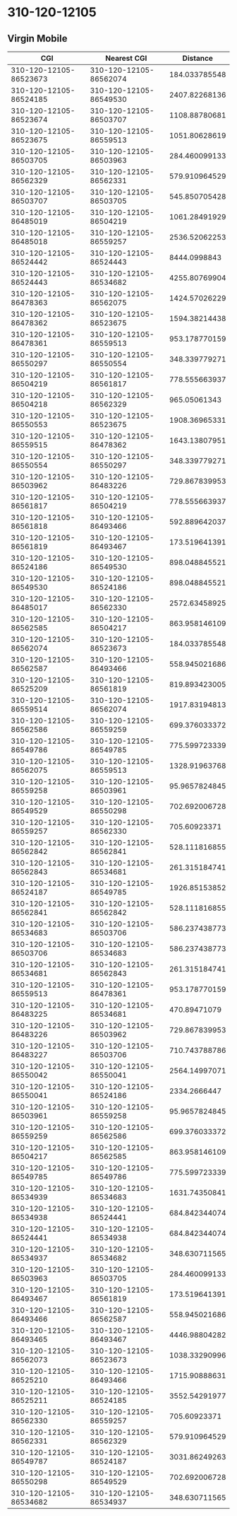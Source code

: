 # 310-120-12105
## Virgin Mobile


| CGI | Nearest CGI | Distance |
|-----|-------------|----------|
| 310-120-12105-86523673 | 310-120-12105-86562074 | 184.033785548 |
| 310-120-12105-86524185 | 310-120-12105-86549530 | 2407.82268136 |
| 310-120-12105-86523674 | 310-120-12105-86503707 | 1108.88780681 |
| 310-120-12105-86523675 | 310-120-12105-86559513 | 1051.80628619 |
| 310-120-12105-86503705 | 310-120-12105-86503963 | 284.460099133 |
| 310-120-12105-86562329 | 310-120-12105-86562331 | 579.910964529 |
| 310-120-12105-86503707 | 310-120-12105-86503705 | 545.850705428 |
| 310-120-12105-86485019 | 310-120-12105-86504219 | 1061.28491929 |
| 310-120-12105-86485018 | 310-120-12105-86559257 | 2536.52062253 |
| 310-120-12105-86524442 | 310-120-12105-86524443 | 8444.0998843 |
| 310-120-12105-86524443 | 310-120-12105-86534682 | 4255.80769904 |
| 310-120-12105-86478363 | 310-120-12105-86562075 | 1424.57026229 |
| 310-120-12105-86478362 | 310-120-12105-86523675 | 1594.38214438 |
| 310-120-12105-86478361 | 310-120-12105-86559513 | 953.178770159 |
| 310-120-12105-86550297 | 310-120-12105-86550554 | 348.339779271 |
| 310-120-12105-86504219 | 310-120-12105-86561817 | 778.555663937 |
| 310-120-12105-86504218 | 310-120-12105-86562329 | 965.05061343 |
| 310-120-12105-86550553 | 310-120-12105-86523675 | 1908.36965331 |
| 310-120-12105-86559515 | 310-120-12105-86478362 | 1643.13807951 |
| 310-120-12105-86550554 | 310-120-12105-86550297 | 348.339779271 |
| 310-120-12105-86503962 | 310-120-12105-86483226 | 729.867839953 |
| 310-120-12105-86561817 | 310-120-12105-86504219 | 778.555663937 |
| 310-120-12105-86561818 | 310-120-12105-86493466 | 592.889642037 |
| 310-120-12105-86561819 | 310-120-12105-86493467 | 173.519641391 |
| 310-120-12105-86524186 | 310-120-12105-86549530 | 898.048845521 |
| 310-120-12105-86549530 | 310-120-12105-86524186 | 898.048845521 |
| 310-120-12105-86485017 | 310-120-12105-86562330 | 2572.63458925 |
| 310-120-12105-86562585 | 310-120-12105-86504217 | 863.958146109 |
| 310-120-12105-86562074 | 310-120-12105-86523673 | 184.033785548 |
| 310-120-12105-86562587 | 310-120-12105-86493466 | 558.945021686 |
| 310-120-12105-86525209 | 310-120-12105-86561819 | 819.893423005 |
| 310-120-12105-86559514 | 310-120-12105-86562074 | 1917.83194813 |
| 310-120-12105-86562586 | 310-120-12105-86559259 | 699.376033372 |
| 310-120-12105-86549786 | 310-120-12105-86549785 | 775.599723339 |
| 310-120-12105-86562075 | 310-120-12105-86559513 | 1328.91963768 |
| 310-120-12105-86559258 | 310-120-12105-86503961 | 95.9657824845 |
| 310-120-12105-86549529 | 310-120-12105-86550298 | 702.692006728 |
| 310-120-12105-86559257 | 310-120-12105-86562330 | 705.60923371 |
| 310-120-12105-86562842 | 310-120-12105-86562841 | 528.111816855 |
| 310-120-12105-86562843 | 310-120-12105-86534681 | 261.315184741 |
| 310-120-12105-86524187 | 310-120-12105-86549785 | 1926.85153852 |
| 310-120-12105-86562841 | 310-120-12105-86562842 | 528.111816855 |
| 310-120-12105-86534683 | 310-120-12105-86503706 | 586.237438773 |
| 310-120-12105-86503706 | 310-120-12105-86534683 | 586.237438773 |
| 310-120-12105-86534681 | 310-120-12105-86562843 | 261.315184741 |
| 310-120-12105-86559513 | 310-120-12105-86478361 | 953.178770159 |
| 310-120-12105-86483225 | 310-120-12105-86534681 | 470.89471079 |
| 310-120-12105-86483226 | 310-120-12105-86503962 | 729.867839953 |
| 310-120-12105-86483227 | 310-120-12105-86503706 | 710.743788786 |
| 310-120-12105-86550042 | 310-120-12105-86550041 | 2564.14997071 |
| 310-120-12105-86550041 | 310-120-12105-86524186 | 2334.2666447 |
| 310-120-12105-86503961 | 310-120-12105-86559258 | 95.9657824845 |
| 310-120-12105-86559259 | 310-120-12105-86562586 | 699.376033372 |
| 310-120-12105-86504217 | 310-120-12105-86562585 | 863.958146109 |
| 310-120-12105-86549785 | 310-120-12105-86549786 | 775.599723339 |
| 310-120-12105-86534939 | 310-120-12105-86534683 | 1631.74350841 |
| 310-120-12105-86534938 | 310-120-12105-86524441 | 684.842344074 |
| 310-120-12105-86524441 | 310-120-12105-86534938 | 684.842344074 |
| 310-120-12105-86534937 | 310-120-12105-86534682 | 348.630711565 |
| 310-120-12105-86503963 | 310-120-12105-86503705 | 284.460099133 |
| 310-120-12105-86493467 | 310-120-12105-86561819 | 173.519641391 |
| 310-120-12105-86493466 | 310-120-12105-86562587 | 558.945021686 |
| 310-120-12105-86493465 | 310-120-12105-86493467 | 4446.98804282 |
| 310-120-12105-86562073 | 310-120-12105-86523673 | 1038.33290996 |
| 310-120-12105-86525210 | 310-120-12105-86493466 | 1715.90888631 |
| 310-120-12105-86525211 | 310-120-12105-86524185 | 3552.54291977 |
| 310-120-12105-86562330 | 310-120-12105-86559257 | 705.60923371 |
| 310-120-12105-86562331 | 310-120-12105-86562329 | 579.910964529 |
| 310-120-12105-86549787 | 310-120-12105-86524187 | 3031.86249263 |
| 310-120-12105-86550298 | 310-120-12105-86549529 | 702.692006728 |
| 310-120-12105-86534682 | 310-120-12105-86534937 | 348.630711565 |

